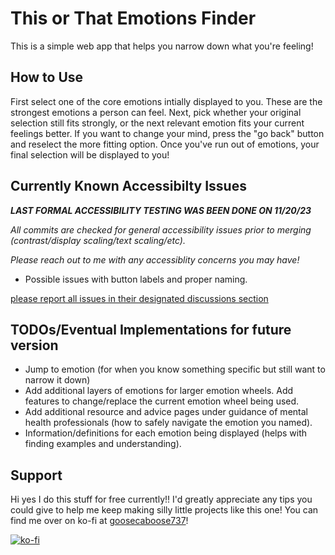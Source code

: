 # This or That Emotions Finder
 This is a simple web app that helps you narrow down what you're feeling!  

## How to Use
First select one of the core emotions intially displayed to you.  These are the strongest emotions a person can feel.  Next, pick whether your original selection still fits strongly, or the next relevant emotion fits your current feelings better. If you want to change your mind, press the "go back" button and reselect the more fitting option. Once you've run out of emotions, your final selection will be displayed to you! 

## Currently Known Accessibilty Issues
***LAST FORMAL ACCESSIBILITY TESTING WAS BEEN DONE ON 11/20/23***

*All commits are checked for general accessibility issues prior to merging (contrast/display scaling/text scaling/etc).*

*Please reach out to me with any accessiblity concerns you may have!*
- Possible issues with button labels and proper naming.
  
[please report all issues in their designated discussions section](https://github.com/lukas-stop/this-or-that-emotion-finder/issues)

## TODOs/Eventual Implementations for future version
- Jump to emotion (for when you know something specific but still want to narrow it down)
- Add additional layers of emotions for larger emotion wheels.  Add features to change/replace the current emotion wheel being used.
- Add additional resource and advice pages under guidance of mental health professionals (how to safely navigate the emotion you named).
- Information/definitions for each emotion being displayed (helps with finding examples and understanding).

## Support
Hi yes I do this stuff for free currently!!  I'd greatly appreciate any tips you could give to help me keep making silly little projects like this one!  You can find me over on ko-fi at [goosecaboose737](https://ko-fi.com/goosecaboose737)!

[![ko-fi](https://ko-fi.com/img/githubbutton_sm.svg)](https://ko-fi.com/B0B812UNM)
